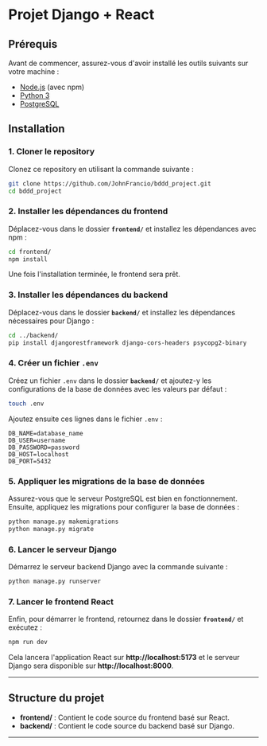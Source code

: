 # Projet Django + React
## Prérequis

Avant de commencer, assurez-vous d'avoir installé les outils suivants sur votre machine :

- [Node.js](https://nodejs.org/) (avec npm)
- [Python 3](https://www.python.org/downloads/)
- [PostgreSQL](https://www.postgresql.org/download/)

## Installation

### 1. Cloner le repository

Clonez ce repository en utilisant la commande suivante :

```bash
git clone https://github.com/JohnFrancio/bddd_project.git
cd bddd_project
```

### 2. Installer les dépendances du frontend

Déplacez-vous dans le dossier **`frontend/`** et installez les dépendances avec npm :

```bash
cd frontend/
npm install
```

Une fois l'installation terminée, le frontend sera prêt.

### 3. Installer les dépendances du backend

Déplacez-vous dans le dossier **`backend/`** et installez les dépendances nécessaires pour Django :

```bash
cd ../backend/
pip install djangorestframework django-cors-headers psycopg2-binary
```

### 4. Créer un fichier `.env`

Créez un fichier `.env` dans le dossier **`backend/`** et ajoutez-y les configurations de la base de données avec les valeurs par défaut :

```bash
touch .env
```

Ajoutez ensuite ces lignes dans le fichier `.env` :

```env
DB_NAME=database_name
DB_USER=username
DB_PASSWORD=password
DB_HOST=localhost
DB_PORT=5432
```

### 5. Appliquer les migrations de la base de données

Assurez-vous que le serveur PostgreSQL est bien en fonctionnement. Ensuite, appliquez les migrations pour configurer la base de données :

```bash
python manage.py makemigrations
python manage.py migrate
```

### 6. Lancer le serveur Django

Démarrez le serveur backend Django avec la commande suivante :

```bash
python manage.py runserver
```

### 7. Lancer le frontend React

Enfin, pour démarrer le frontend, retournez dans le dossier **`frontend/`** et exécutez :

```bash
npm run dev
```

Cela lancera l'application React sur **http://localhost:5173** et le serveur Django sera disponible sur **http://localhost:8000**.

---

## Structure du projet

- **frontend/** : Contient le code source du frontend basé sur React.
- **backend/** : Contient le code source du backend basé sur Django.

---
